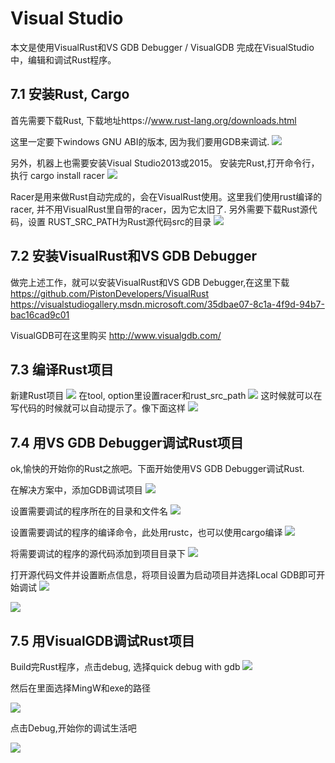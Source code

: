 # Visual Studio
本文是使用VisualRust和VS GDB Debugger / VisualGDB 完成在VisualStudio中，编辑和调试Rust程序。

## 7.1 安装Rust, Cargo

首先需要下载Rust, 下载地址https://www.rust-lang.org/downloads.html

这里一定要下windows GNU ABI的版本, 因为我们要用GDB来调试.
![](../image/editor-visualstudio-download.png)

另外，机器上也需要安装Visual Studio2013或2015。
安装完Rust,打开命令行，执行
cargo install racer
![](../image/editor-visualstudio-racer.png)

Racer是用来做Rust自动完成的，会在VisualRust使用。这里我们使用rust编译的racer, 并不用VisualRust里自带的racer，因为它太旧了.
另外需要下载Rust源代码，设置
RUST_SRC_PATH为Rust源代码src的目录
![](../image/editor-visualstudio-racersc.png)

## 7.2 安装VisualRust和VS GDB Debugger

做完上述工作，就可以安装VisualRust和VS GDB Debugger,在这里下载 
https://github.com/PistonDevelopers/VisualRust
https://visualstudiogallery.msdn.microsoft.com/35dbae07-8c1a-4f9d-94b7-bac16cad9c01

VisualGDB可在这里购买
http://www.visualgdb.com/

## 7.3 编译Rust项目

新建Rust项目
![](../image/editor-visualstudio-newproject.png)
在tool, option里设置racer和rust_src_path
![](../image/editor-visualstudio-settings.png)
这时候就可以在写代码的时候就可以自动提示了。像下面这样
![](../image/editor-visualstudio-autocomplete.png)

## 7.4 用VS GDB Debugger调试Rust项目

ok,愉快的开始你的Rust之旅吧。下面开始使用VS GDB Debugger调试Rust.


在解决方案中，添加GDB调试项目
![](../image/editor-visualstudio-GDBproject.png)

设置需要调试的程序所在的目录和文件名
![](../image/editor-visualstudio-GDBproject-settings.png)

设置需要调试的程序的编译命令，此处用rustc，也可以使用cargo编译
![](../image/editor-visualstudio-GDBproject-settings2.png)

将需要调试的程序的源代码添加到项目目录下
![](../image/editor-visualstudio-add-files.png)

打开源代码文件并设置断点信息，将项目设置为启动项目并选择Local GDB即可开始调试
![](../image/editor-visualstudio-set-breakpoints.png)

![](../image/editor-visualstudio-debugging2.png)


## 7.5 用VisualGDB调试Rust项目


Build完Rust程序，点击debug, 选择quick debug with gdb
![](../image/editor-visualstudio-quickdebug.png)

然后在里面选择MingW和exe的路径

![](../image/editor-visualstudio-setdebugger.png)

 点击Debug,开始你的调试生活吧

![](../image/editor-visualstudio-debugging.png)
